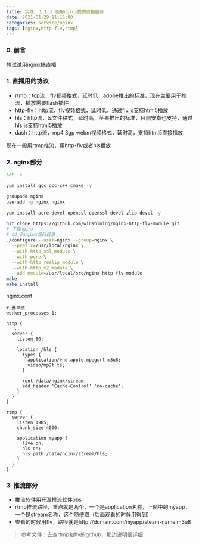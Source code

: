 ```yaml
---
title: 实践: 1.1.1 使用nginx提供直播服务
date: 2021-01-29 11:15:00
categories: service/nginx
tags: [nginx,http-flv,rtmp]
---
```


### 0. 前言
想试试用nginx搞直播

### 1. 直播用的协议
- rtmp：tcp流，flv视频格式，延时低，adobe推出的标准，现在主要用于推流，播放需要flash插件
- http-flv：http流，flv视频格式，延时低，通过flv.js支持html5播放
- hls：http流，ts文件格式，延时高，苹果推出的标准，目前安卓也支持，通过hls.js支持html5播放
- dash：http流，mp4 3gp webm视频格式，延时高，支持html5直接播放

现在一般用rtmp推流，用http-flv或者hls播放

### 2. nginx部分
``` bash
set -e

yum install gcc gcc-c++ cmake -y

groupadd nginx
useradd -g nginx nginx

yum install pcre-devel openssl openssl-devel zlib-devel -y

git clone https://github.com/winshining/nginx-http-flv-module.git
# 下载nginx
# cd 到nginx源码目录
./configure --user=nginx --group=nginx \
  --prefix=/usr/local/nginx \
  --with-http_ssl_module \
  --with-pcre \
  --with-http_realip_module \
  --with-http_v2_module \
  --add-module=/usr/local/src/nginx-http-flv-module
make
make install
```

nginx.conf
```
# 要单核
worker_processes 1;

http {
  ...
  server {
    listen 80;

    location /hls {
      types {
        application/vnd.apple.mpegurl m3u8;
        video/mp2t ts;
      }

      root /data/nginx/stream;
      add_header 'Cache-Control' 'no-cache';
    }
  }
}

rtmp {
  server {
    listen 1985;
    chunk_size 4000;

    application myapp {
      live on;
      hls on;
      hls_path /data/nginx/stream/hls;
    }
  }
}
```

### 3. 推流部分
- 推流软件用开源推流软件obs
- rtmp推流路径，重点就是两个，一个是application名称，上例中的myapp，一个是stream名称，这个随便取（后面观看的时候用得到）
- 查看的时候用flv，路径就是http://domain.com/myapp/steam-name.m3u8

> 参考文件：去查rtmp和flv的github，那边说明很详细